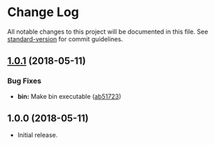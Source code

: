 # Change Log

All notable changes to this project will be documented in this file. See [standard-version](https://github.com/conventional-changelog/standard-version) for commit guidelines.

<a name="1.0.1"></a>
## [1.0.1](https://github.com/iarna/iarna-create/compare/v1.0.0...v1.0.1) (2018-05-11)


### Bug Fixes

* **bin:** Make bin executable ([ab51723](https://github.com/iarna/iarna-create/commit/ab51723))



<a name="1.0.1"></a>
## 1.0.0 (2018-05-11)

* Initial release.